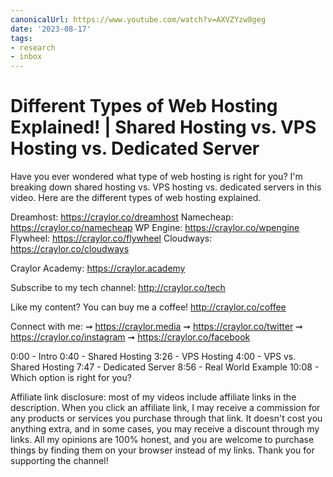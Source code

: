 ```yaml
---
canonicalUrl: https://www.youtube.com/watch?v=AXVZYzw8geg
date: '2023-08-17'
tags:
- research
- inbox
---
```


# Different Types of Web Hosting Explained! | Shared Hosting vs. VPS Hosting vs. Dedicated Server

Have you ever wondered what type of web hosting is right for you? I'm breaking down shared hosting vs. VPS hosting vs. dedicated servers in this video. Here are the different types of web hosting explained.

Dreamhost: https://craylor.co/dreamhost
Namecheap: https://craylor.co/namecheap
WP Engine: https://craylor.co/wpengine
Flywheel: https://craylor.co/flywheel
Cloudways: https://craylor.co/cloudways

Craylor Academy: https://craylor.academy

Subscribe to my tech channel: http://craylor.co/tech

Like my content? You can buy me a coffee! http://craylor.co/coffee

Connect with me:
➞ https://craylor.media
➞ https://craylor.co/twitter
➞ https://craylor.co/instagram
➞ https://craylor.co/facebook

0:00 - Intro
0:40 - Shared Hosting
3:26 - VPS Hosting
4:00 - VPS vs. Shared Hosting
7:47 - Dedicated Server
8:56 - Real World Example
10:08 - Which option is right for you?

Affiliate link disclosure: most of my videos include affiliate links in the description. When you click an affiliate link, I may receive a commission for any products or services you purchase through that link. It doesn't cost you anything extra, and in some cases, you may receive a discount through my links. All my opinions are 100% honest, and you are welcome to purchase things by finding them on your browser instead of my links. Thank you for supporting the channel!